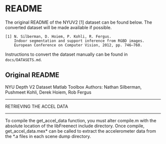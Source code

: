 # README

The original README of the NYUV2 [1] dataset can be found below. The 
converted dataset will be made available if possible.

    [1] N. Silberman, D. Hoiem, P. Kohli, R. Fergus.
        Indoor segmentation and support inference from RGBD images.
        European Conference on Computer Vision, 2012, pp. 746–760.

Instructions to convert the dataset manually can be found in `docs/DATASETS.md`.

## Original README

NYU Depth V2 Dataset Matlab Toolbox
Authors: Nathan Silberman, Pushmeet Kohli, Derek Hoiem, Rob Fergus

*************************
RETRIEVING THE ACCEL DATA
*************************
To compile the get_accel_data function, you must alter compile.m with the
absolute location of the libFreenect include directory. Once compile,
get_accel_data.mex* can be called to extract the accelerometer data from the 
*.a files in each scene dump directory.

